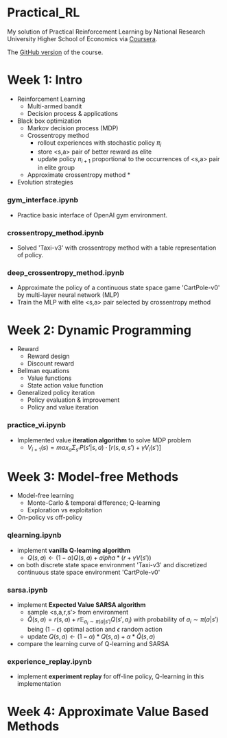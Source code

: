 # Practical_RL
 My solution of Practical Reinforcement Learning by National Research University Higher School of Economics via [Coursera](https://www.coursera.org/learn/practical-rl).  

The [GitHub version](https://github.com/yandexdataschool/Practical_RL) of the course.



# Week 1: Intro

* Reinforcement Learning
  * Multi-armed bandit
  * Decision process & applications
* Black box optimization
  * Markov decision process (MDP)
  * Crossentropy method
    * rollout experiences with stochastic policy $\pi_i$ 
    * store <s,a> pair of better reward as elite
    * update policy $\pi_{i+1}$ proportional to the occurrences of <s,a> pair in elite group
  * Approximate crossentropy method
    * 
* Evolution strategies

### gym_interface.ipynb

* Practice basic interface of OpenAI gym environment.

### crossentropy_method.ipynb

* Solved 'Taxi-v3' with crossentropy method with a table representation of policy.

### deep_crossentropy_method.ipynb

* Approximate the policy of a continuous state space game 'CartPole-v0' by multi-layer neural network (MLP)
* Train the MLP with elite <s,a> pair selected by crossentropy method

# Week 2: Dynamic Programming 

* Reward
  * Reward design
  * Discount reward
* Bellman equations
  * Value functions
  * State action value function
* Generalized policy iteration
  * Policy evaluation & improvement
  * Policy and value iteration

### practice_vi.ipynb

* Implemented value **iteration algorithm** to solve MDP problem
  * $V_{i+1}(s) = max_a \Sigma_{s'} P(s'|s,a)\cdot [r(s,a,s')+\gamma V_i(s')]$

# Week 3: Model-free Methods


* Model-free learning
  * Monte-Carlo & temporal difference; Q-learning
  * Exploration vs exploitation
* On-policy vs off-policy

### qlearning.ipynb

* implement **vanilla Q-learning algorithm**
  * $Q(s,a) \leftarrow (1-\alpha)Q(s,a) + alpha *(r+\gamma V(s'))$
* on both discrete state space environment 'Taxi-v3' and discretized continuous state space environment 'CartPole-v0'

### sarsa.ipynb

* implement **Expected Value SARSA algorithm** 
  * sample <s,a,r,s'> from environment
  * $\hat{Q}(s,a) = r(s,a) + r\mathbb{E}_{a_i \sim \pi(a|s')}Q(s',a_i)$ with probability of $a_i \sim \pi(a|s')$ being $(1-\epsilon)$ optimal action and $\epsilon$ random action
  * update $Q(s,a) \leftarrow (1-\alpha)*Q(s,a) + \alpha*\hat{Q}(s,a)$
* compare the learning curve of Q-learning and SARSA

### experience_replay.ipynb

* implement **experiment replay** for off-line policy, Q-learning in this implementation

# Week 4: Approximate Value Based Methods

